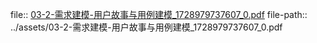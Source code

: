 file:: [03-2-需求建模-用户故事与用例建模_1728979737607_0.pdf](../assets/03-2-需求建模-用户故事与用例建模_1728979737607_0.pdf)
file-path:: ../assets/03-2-需求建模-用户故事与用例建模_1728979737607_0.pdf

